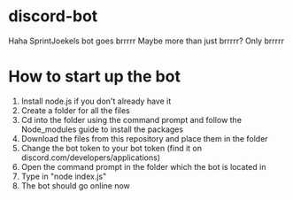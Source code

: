 # discord-bot
Haha SprintJoekels bot goes brrrrr
Maybe more than just brrrrr?
Only brrrrr
# How to start up the bot
1. Install node.js if you don't already have it
2. Create a folder for all the files
3. Cd into the folder using the command prompt and follow the Node_modules guide to install the packages
4. Download the files from this repository and place them in the folder
5. Change the bot token to your bot token (find it on discord.com/developers/applications)
6. Open the command prompt in the folder which the bot is located in
7. Type in "node index.js"
8. The bot should go online now
